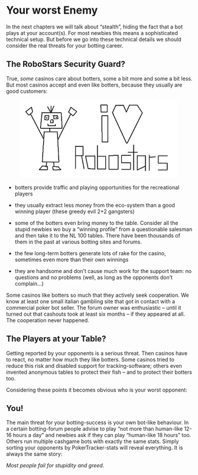 # Your worst Enemy

In the next chapters we will talk about “stealth”, hiding the fact that
a bot plays at your account(s). For most newbies this means a
sophisticated technical setup. But before we go into these technical
details we should consider the real threats for your botting career.

## The RoboStars Security Guard?

True, *some* casinos care about botters, some a bit more and some a bit
less. But most casinos accept and even like botters, because they
usually are good customers:

<figure>
<img src="images/openholdem/stealthpractice/robostars.jpg" />
</figure>

- botters provide traffic and playing opportunities for the recreational
  players

- they usually extract less money from the eco-system than a good
  winning player (these greedy evil 2+2 gangsters)

- some of the botters even bring money to the table. Consider all the
  stupid newbies wo buy a “winning profile” from a questionable salesman
  and then take it to the NL 100 tables. There have been thousands of
  them in the past at various botting sites and forums.

- the few long-term botters generate lots of rake for the casino,
  sometimes even more than their own winnings

- they are handsome and don’t cause much work for the support team: no
  questions and no problems (well, as long as the opponents don’t
  complain...)

Some casinos like botters so much that they actively seek cooperation.
We know at least one small italian gambling site that got in contact
with a commercial poker bot seller. The forum owner was enthusiastic –
until it turned out that cashouts took at least six months – if they
appeared at all. The cooperation never happened.

## The Players at your Table?

Getting reported by your opponents is a serious threat. Then casinos
have to react, no matter how much they like botters. Some casinos tried
to reduce this risk and disabled support for tracking-software; others
even invented anonymous tables to protect their fish – and to protect
their botters too.

Considering these points it becomes obvious who is your worst opponent:

## You!

The main threat for your botting-success is your own bot-like behaviour.
In a certain botting-forum people advise to play “not more than
human-like 12-16 hours a day” and newbies ask if they can play
“human-like 18 hours” too. Others run multiple cashgame bots with
exactly the same stats. Simply sorting your opponents by
PokerTracker-stats will reveal everything. It is always the same story:

*Most people fail for stupidity and greed.*
